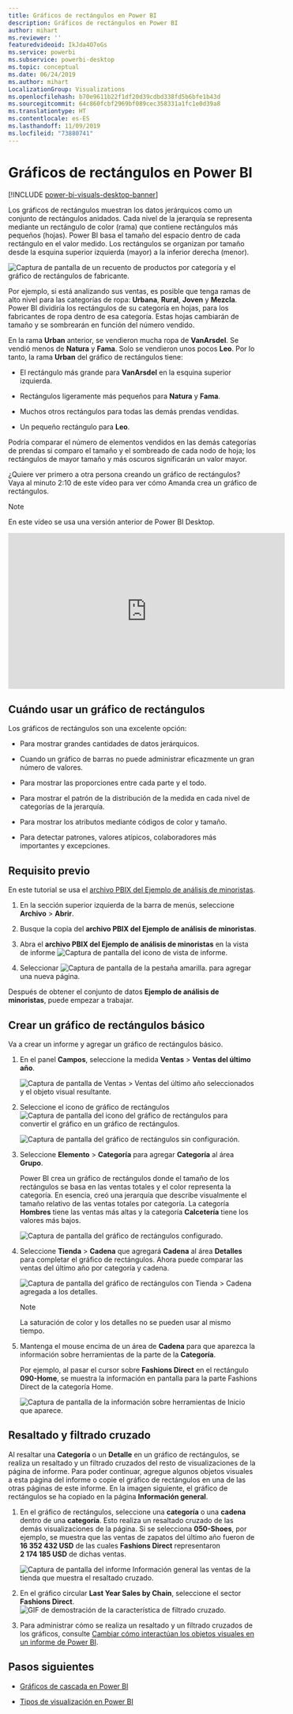 ```yaml
---
title: Gráficos de rectángulos en Power BI
description: Gráficos de rectángulos en Power BI
author: mihart
ms.reviewer: ''
featuredvideoid: IkJda4O7oGs
ms.service: powerbi
ms.subservice: powerbi-desktop
ms.topic: conceptual
ms.date: 06/24/2019
ms.author: mihart
LocalizationGroup: Visualizations
ms.openlocfilehash: b70e9611b22f1df20d39cdbd338fd5b6bfe1b43d
ms.sourcegitcommit: 64c860fcbf2969bf089cec358331a1fc1e0d39a8
ms.translationtype: HT
ms.contentlocale: es-ES
ms.lasthandoff: 11/09/2019
ms.locfileid: "73880741"
---
```

# <a name="treemaps-in-power-bi"></a>Gráficos de rectángulos en Power BI

[!INCLUDE [power-bi-visuals-desktop-banner](../includes/power-bi-visuals-desktop-banner.md)]

Los gráficos de rectángulos muestran los datos jerárquicos como un conjunto de rectángulos anidados. Cada nivel de la jerarquía se representa mediante un rectángulo de color (rama) que contiene rectángulos más pequeños (hojas). Power BI basa el tamaño del espacio dentro de cada rectángulo en el valor medido. Los rectángulos se organizan por tamaño desde la esquina superior izquierda (mayor) a la inferior derecha (menor).

![Captura de pantalla de un recuento de productos por categoría y el gráfico de rectángulos de fabricante.](media/power-bi-visualization-treemaps/pbi-nancy-viz-treemap.png)

Por ejemplo, si está analizando sus ventas, es posible que tenga ramas de alto nivel para las categorías de ropa: **Urbana**, **Rural**, **Joven** y **Mezcla**. Power BI dividiría los rectángulos de su categoría en hojas, para los fabricantes de ropa dentro de esa categoría. Estas hojas cambiarán de tamaño y se sombrearán en función del número vendido.

En la rama **Urban** anterior, se vendieron mucha ropa de **VanArsdel**. Se vendió menos de **Natura** y **Fama**. Solo se vendieron unos pocos **Leo**. Por lo tanto, la rama **Urban** del gráfico de rectángulos tiene:

* El rectángulo más grande para **VanArsdel** en la esquina superior izquierda.

* Rectángulos ligeramente más pequeños para **Natura** y **Fama**.

* Muchos otros rectángulos para todas las demás prendas vendidas.

* Un pequeño rectángulo para **Leo**.

Podría comparar el número de elementos vendidos en las demás categorías de prendas si comparo el tamaño y el sombreado de cada nodo de hoja; los rectángulos de mayor tamaño y más oscuros significarán un valor mayor.

¿Quiere ver primero a otra persona creando un gráfico de rectángulos? Vaya al minuto 2:10 de este vídeo para ver cómo Amanda crea un gráfico de rectángulos.

   > [!NOTE]
   > En este vídeo se usa una versión anterior de Power BI Desktop.
   > 
   > 

<iframe width="560" height="315" src="https://www.youtube.com/embed/IkJda4O7oGs" frameborder="0" allowfullscreen></iframe>

## <a name="when-to-use-a-treemap"></a>Cuándo usar un gráfico de rectángulos

Los gráficos de rectángulos son una excelente opción:

* Para mostrar grandes cantidades de datos jerárquicos.

* Cuando un gráfico de barras no puede administrar eficazmente un gran número de valores.

* Para mostrar las proporciones entre cada parte y el todo.

* Para mostrar el patrón de la distribución de la medida en cada nivel de categorías de la jerarquía.

* Para mostrar los atributos mediante códigos de color y tamaño.

* Para detectar patrones, valores atípicos, colaboradores más importantes y excepciones.

## <a name="prerequisite"></a>Requisito previo

En este tutorial se usa el [archivo PBIX del Ejemplo de análisis de minoristas](https://download.microsoft.com/download/9/6/D/96DDC2FF-2568-491D-AAFA-AFDD6F763AE3/Retail%20Analysis%20Sample%20PBIX.pbix).

1. En la sección superior izquierda de la barra de menús, seleccione **Archivo** > **Abrir**.
   
2. Busque la copia del **archivo PBIX del Ejemplo de análisis de minoristas**.

1. Abra el **archivo PBIX del Ejemplo de análisis de minoristas** en la vista de informe ![Captura de pantalla del icono de vista de informe](media/power-bi-visualization-kpi/power-bi-report-view.png).

1. Seleccionar ![Captura de pantalla de la pestaña amarilla.](media/power-bi-visualization-kpi/power-bi-yellow-tab.png) para agregar una nueva página.


Después de obtener el conjunto de datos **Ejemplo de análisis de minoristas**, puede empezar a trabajar.

## <a name="create-a-basic-treemap"></a>Crear un gráfico de rectángulos básico

Va a crear un informe y agregar un gráfico de rectángulos básico.


1. En el panel **Campos**, seleccione la medida **Ventas** > **Ventas del último año**.

   ![Captura de pantalla de Ventas > Ventas del último año seleccionados y el objeto visual resultante.](media/power-bi-visualization-treemaps/treemapfirstvalue-new.png)

1. Seleccione el icono de gráfico de rectángulos ![Captura de pantalla del icono del gráfico de rectángulos](media/power-bi-visualization-treemaps/power-bi-treemap-icon.png) para convertir el gráfico en un gráfico de rectángulos.

   ![Captura de pantalla del gráfico de rectángulos sin configuración.](media/power-bi-visualization-treemaps/treemapconvertto-new.png)

1. Seleccione **Elemento** > **Categoría** para agregar **Categoría** al área **Grupo**.

    Power BI crea un gráfico de rectángulos donde el tamaño de los rectángulos se basa en las ventas totales y el color representa la categoría. En esencia, creó una jerarquía que describe visualmente el tamaño relativo de las ventas totales por categoría. La categoría **Hombres** tiene las ventas más altas y la categoría **Calcetería** tiene los valores más bajos.

    ![Captura de pantalla del gráfico de rectángulos configurado.](media/power-bi-visualization-treemaps/power-bi-complete.png)

1. Seleccione **Tienda** > **Cadena** que agregará **Cadena** al área **Detalles** para completar el gráfico de rectángulos. Ahora puede comparar las ventas del último año por categoría y cadena.

   ![Captura de pantalla del gráfico de rectángulos con Tienda > Cadena agregada a los detalles.](media/power-bi-visualization-treemaps/power-bi-details.png)

   > [!NOTE]
   > La saturación de color y los detalles no se pueden usar al mismo tiempo.

1. Mantenga el mouse encima de un área de **Cadena** para que aparezca la información sobre herramientas de la parte de la **Categoría**.

    Por ejemplo, al pasar el cursor sobre **Fashions Direct** en el rectángulo **090-Home**, se muestra la información en pantalla para la parte Fashions Direct de la categoría Home.

   ![Captura de pantalla de la información sobre herramientas de Inicio que aparece.](media/power-bi-visualization-treemaps/treemaphoverdetail-new.png)


## <a name="highlighting-and-cross-filtering"></a>Resaltado y filtrado cruzado

Al resaltar una **Categoría** o un **Detalle** en un gráfico de rectángulos, se realiza un resaltado y un filtrado cruzados del resto de visualizaciones de la página de informe. Para poder continuar, agregue algunos objetos visuales a esta página del informe o copie el gráfico de rectángulos en una de las otras páginas de este informe. En la imagen siguiente, el gráfico de rectángulos se ha copiado en la página **Información general**. 

1. En el gráfico de rectángulos, seleccione una **categoría** o una **cadena** dentro de una **categoría**. Esto realiza un resaltado cruzado de las demás visualizaciones de la página. Si se selecciona **050-Shoes**, por ejemplo, se muestra que las ventas de zapatos del último año fueron de **16 352 432 USD** de las cuales **Fashions Direct** representaron **2 174 185 USD** de dichas ventas.

   ![Captura de pantalla del informe Información general las ventas de la tienda que muestra el resaltado cruzado.](media/power-bi-visualization-treemaps/treemaphiliting.png)

1. En el gráfico circular **Last Year Sales by Chain**, seleccione el sector **Fashions Direct**.
   ![GIF de demostración de la característica de filtrado cruzado.](media/power-bi-visualization-treemaps/treemapnoowl.gif)

1. Para administrar cómo se realiza un resaltado y un filtrado cruzados de los gráficos, consulte [Cambiar cómo interactúan los objetos visuales en un informe de Power BI](../service-reports-visual-interactions.md).

## <a name="next-steps"></a>Pasos siguientes

* [Gráficos de cascada en Power BI](power-bi-visualization-waterfall-charts.md)

* [Tipos de visualización en Power BI](power-bi-visualization-types-for-reports-and-q-and-a.md)
